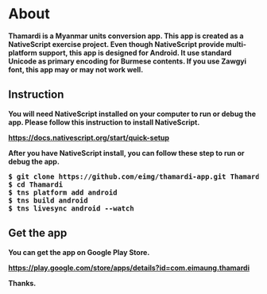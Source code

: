 # About
<b>Thamardi</a> is a Myanmar units conversion app. This app is created as a NativeScript exercise project. Even though NativeScript provide multi-platform support, this app is designed for Android. It use standard Unicode as primary encoding for Burmese contents. If you use Zawgyi font, this app may or may not work well.

## Instruction
You will need NativeScript installed on your computer to run or debug the app. Please follow this instruction to install NativeScript.

<a href="https://docs.nativescript.org/start/quick-setup">
https://docs.nativescript.org/start/quick-setup</a>

After you have NativeScript install, you can follow these step to run or debug the app.

<pre>
$ git clone https://github.com/eimg/thamardi-app.git Thamardi
$ cd Thamardi
$ tns platform add android
$ tns build android
$ tns livesync android --watch
</pre>

## Get the app
You can get the app on Google Play Store.

<a href="https://play.google.com/store/apps/details?id=com.eimaung.thamardi">
https://play.google.com/store/apps/details?id=com.eimaung.thamardi</a>

Thanks.
